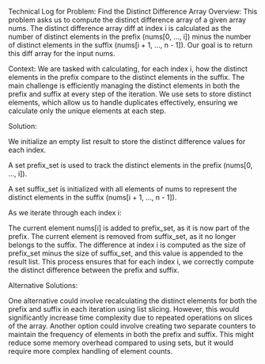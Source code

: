 Technical Log for Problem: Find the Distinct Difference Array
Overview:
This problem asks us to compute the distinct difference array of a given array nums. The distinct difference array diff at index i is calculated as the number of distinct elements in the prefix (nums[0, ..., i]) minus the number of distinct elements in the suffix (nums[i + 1, ..., n - 1]). Our goal is to return this diff array for the input nums.

Context:
We are tasked with calculating, for each index i, how the distinct elements in the prefix compare to the distinct elements in the suffix. The main challenge is efficiently managing the distinct elements in both the prefix and suffix at every step of the iteration. We use sets to store distinct elements, which allow us to handle duplicates effectively, ensuring we calculate only the unique elements at each step.

Solution:

We initialize an empty list result to store the distinct difference values for each index.

A set prefix_set is used to track the distinct elements in the prefix (nums[0, ..., i]).

A set suffix_set is initialized with all elements of nums to represent the distinct elements in the suffix (nums[i + 1, ..., n - 1]).

As we iterate through each index i:

The current element nums[i] is added to prefix_set, as it is now part of the prefix.
The current element is removed from suffix_set, as it no longer belongs to the suffix.
The difference at index i is computed as the size of prefix_set minus the size of suffix_set, and this value is appended to the result list.
This process ensures that for each index i, we correctly compute the distinct difference between the prefix and suffix.

Alternative Solutions:

One alternative could involve recalculating the distinct elements for both the prefix and suffix in each iteration using list slicing. However, this would significantly increase time complexity due to repeated operations on slices of the array.
Another option could involve creating two separate counters to maintain the frequency of elements in both the prefix and suffix. This might reduce some memory overhead compared to using sets, but it would require more complex handling of element counts.
